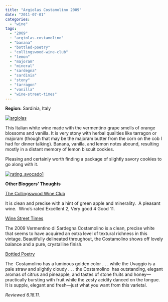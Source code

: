```yaml
---
title: "Argiolas Costamolino 2009"
date: "2011-07-01"
categories: 
  - "wine"
tags: 
  - "2009"
  - "argiolas-costamolino"
  - "banana"
  - "bottled-poetry"
  - "collingswood-wine-club"
  - "lemon"
  - "majoram"
  - "mineral"
  - "sardegna"
  - "sardinia"
  - "stony"
  - "tarragon"
  - "vanilla"
  - "wine-street-times"
---
```


**Region:** Sardinia, Italy

[![](http://s3.amazonaws.com/thegourmez-wpmedia/2011/06/argiolas.jpg "argiolas")](http://s3.amazonaws.com/thegourmez-wpmedia/2011/06/argiolas.jpg)

This Italian white wine made with the vermentino grape smells of orange blossoms and vanilla. It is very stony with herbal qualities like tarragon or majoram (though that may be the majoram butter from the corn on the cob I had for dinner talking). Banana, vanilla, and lemon notes abound, resulting mostly in a distant memory of lemon biscuit cookies.

Pleasing and certainly worth finding a package of slightly savory cookies to go along with it.

[![](http://s3.amazonaws.com/thegourmez-wpmedia/2009/02/rating_avocado1.gif "rating_avocado1")](http://s3.amazonaws.com/thegourmez-wpmedia/2009/02/rating_avocado1.gif)

**Other Bloggers’ Thoughts**

[The Collingswood Wine Club](http://collingswoodwineclub.com/2011/06/10/june-wine-review-3/)

It is clean and precise with a hint of green apple and minerality.  A pleasant wine.  Wino’s rated Excellent 2, Very good 4 Good 11.

[Wine Street Times](http://www.winestreettimes.com/2010/10/2009-argiolas-costamolino/)

The 2009 Vermentino di Sardegna Costamolino is a clean, precise white that seems to have acquired an extra level of textural richness in this vintage. Beautifully delineated throughout, the Costamolino shows off lovely balance and a pure, crystalline finish.

[Bottled Poetry](http://blog.annefieldvineyards.com/2011/02/16/vermentino-smackdown/)

The  Costamolino has a luminous golden color . . . while the Uvaggio is a pale straw and slightly cloudy . . . the Costamolino  has outstanding, elegant aromas of citrus and pineapple, and tastes of stone fruits and honey—practically bursting with fruit while the zesty acidity danced on the tongue.  It is supple, elegant and fresh—just what you want from this varietal.

_Reviewed 6.18.11._

